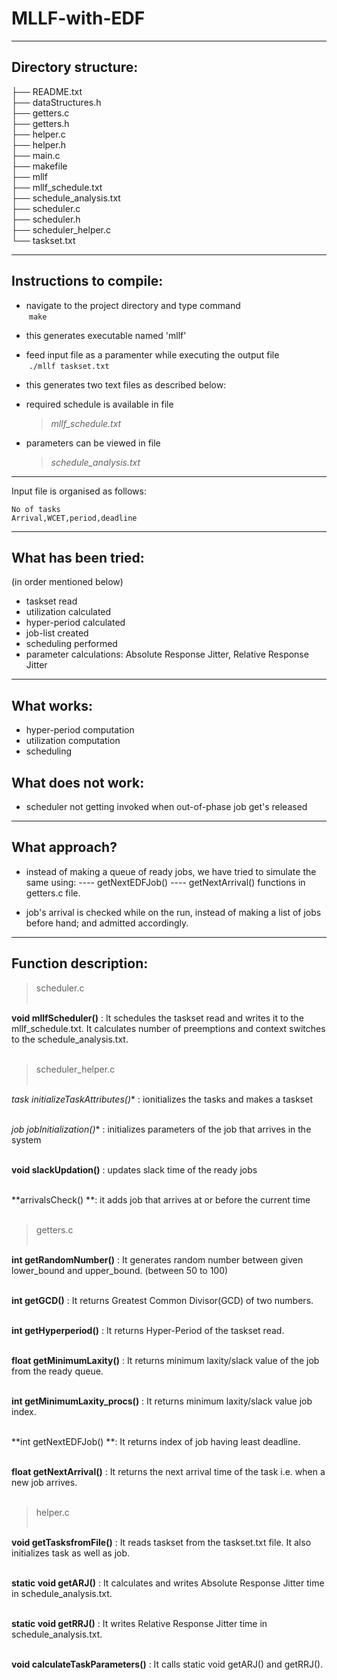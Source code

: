 # MLLF-with-EDF
-----------------------------------------------------------------

## Directory structure:
├── README.txt<br>
├── dataStructures.h<br>
├── getters.c<br>
├── getters.h<br>
├── helper.c<br>
├── helper.h<br>
├── main.c<br>
├── makefile<br>
├── mllf<br>
├── mllf_schedule.txt<br>
├── schedule_analysis.txt<br>
├── scheduler.c<br>
├── scheduler.h<br>
├── scheduler_helper.c<br>
└── taskset.txt<br>

-----------------------------------------------------------------

## Instructions to compile:

* navigate to the project directory and type command<br>
    &nbsp;```make```
* this generates executable named 'mllf'
* feed input file as a paramenter while executing the output file<br>
    &nbsp;```./mllf taskset.txt```

* this generates two text files as described below:

*  required schedule is available in file<br>
    >_mllf_schedule.txt_

* parameters can be viewed in file<br>
    > _schedule_analysis.txt_

-----------------------------------------------------------------

Input file is organised as follows:
    
    No of tasks
    Arrival,WCET,period,deadline

-----------------------------------------------------------------

## What has been tried:
(in order mentioned below)

* taskset read
* utilization calculated
* hyper-period calculated
* job-list created
* scheduling performed
* parameter calculations: Absolute Response Jitter, Relative Response Jitter

-----------------------------------------------------------------

## What works:

* hyper-period computation
* utilization computation
* scheduling

## What does not work:

* scheduler not getting invoked when out-of-phase job get's released

-----------------------------------------------------------------

## What approach?

* instead of making a queue of ready jobs, we have tried to simulate the same using:
---- getNextEDFJob()
---- getNextArrival()
 functions in getters.c file.

* job's arrival is checked while on the run, instead of making a list of jobs before hand; and admitted accordingly.

-----------------------------------------------------------------

## Function description:

> scheduler.c<br><br>


**void mllfScheduler()** : It schedules the taskset read and writes it to the mllf_schedule.txt.
                       It calculates number of preemptions and context switches to the schedule_analysis.txt.<br>
                       <br>


> scheduler_helper.c<br><br>

**task* initializeTaskAttributes()** : ionitializes the tasks and makes a taskset<br><br>

**job* jobInitialization()** : initializes parameters of the job that arrives in the system<br><br>

**void slackUpdation()** : updates slack time of the ready jobs<br><br>

**arrivalsCheck() **: it adds job that arrives at or before the current time<br><br>

> getters.c<br><br>

**int getRandomNumber()** : It generates random number between given lower_bound and upper_bound. (between 50 to 100)<br><br>
 
**int getGCD()** : It returns Greatest Common Divisor(GCD) of two numbers.<br><br>

**int getHyperperiod()** : It returns Hyper-Period of the taskset read.<br><br>

**float getMinimumLaxity()** : It returns minimum laxity/slack value of the job from the ready queue.<br><br>

**int getMinimumLaxity_procs()** : It returns minimum laxity/slack value job index.<br><br>

**int getNextEDFJob() **: It returns index of job having least deadline.<br><br>

**float getNextArrival()** : It returns the next arrival time of the task i.e. when a new job arrives.<br><br>

> helper.c<br><br>

**void getTasksfromFile()** : It reads taskset from the taskset.txt file.
                          It also initializes task as well as job.<br><br>
 
**static void getARJ()** : It calculates and writes Absolute Response Jitter time in schedule_analysis.txt.<br><br>

**static void getRRJ()** : It writes Relative Response Jitter time in schedule_analysis.txt.<br><br>
 
**void calculateTaskParameters()** : It calls static void getARJ() and getRRJ().   <br><br>